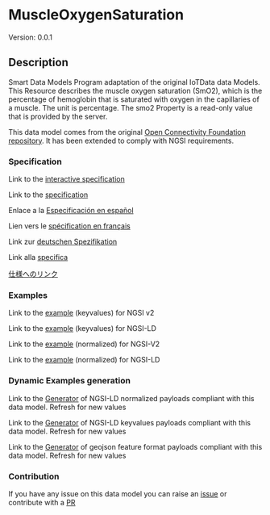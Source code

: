 # MuscleOxygenSaturation
Version: 0.0.1

## Description 

Smart Data Models Program adaptation of the original IoTData data Models. This Resource describes the muscle oxygen saturation (SmO2), which is the percentage of hemoglobin that is saturated with oxygen in the capillaries of a muscle.  The unit is percentage.  The smo2 Property is a read-only value that is provided by the server.

This data model comes from the original [Open Connectivity Foundation repository](https://github.com/openconnectivityfoundation/IoTDataModels). It has been extended to comply with NGSI requirements.
### Specification

Link to the [interactive specification](https://swagger.lab.fiware.org/?url=https://smart-data-models.github.io/dataModel.OCF/MuscleOxygenSaturation/swagger.yaml)

Link to the [specification](https://github.com/smart-data-models/dataModel.OCF/blob/master/MuscleOxygenSaturation/doc/spec.md)

Enlace a la [Especificación en español](https://github.com/smart-data-models/dataModel.OCF/blob/master/MuscleOxygenSaturation/doc/spec_ES.md)

Lien vers le [spécification en français](https://github.com/smart-data-models/dataModel.OCF/blob/master/MuscleOxygenSaturation/doc/spec_FR.md)

Link zur [deutschen Spezifikation](https://github.com/smart-data-models/dataModel.OCF/blob/master/MuscleOxygenSaturation/doc/spec_DE.md)

Link alla [specifica](https://github.com/smart-data-models/dataModel.OCF/blob/master/MuscleOxygenSaturation/doc/spec_IT.md)

[仕様へのリンク](https://github.com/smart-data-models/dataModel.OCF/blob/master/MuscleOxygenSaturation/doc/spec_JA.md)
### Examples

Link to the [example](https://smart-data-models.github.io/dataModel.OCF/MuscleOxygenSaturation/examples/example.json) (keyvalues) for NGSI v2

Link to the [example](https://smart-data-models.github.io/dataModel.OCF/MuscleOxygenSaturation/examples/example.jsonld) (keyvalues) for NGSI-LD

Link to the [example](https://smart-data-models.github.io/dataModel.OCF/MuscleOxygenSaturation/examples/example-normalized.json) (normalized) for NGSI-V2

Link to the [example](https://smart-data-models.github.io/dataModel.OCF/MuscleOxygenSaturation/examples/example-normalized.jsonld) (normalized) for NGSI-LD
### Dynamic Examples generation

Link to the [Generator](https://smartdatamodels.org/extra/ngsi-ld_generator.php?schemaUrl=https://raw.githubusercontent.com/smart-data-models/dataModel.OCF/master/MuscleOxygenSaturation/schema.json&email=info@smartdatamodels.org) of NGSI-LD normalized payloads compliant with this data model. Refresh for new values

Link to the [Generator](https://smartdatamodels.org/extra/ngsi-ld_generator_keyvalues.php?schemaUrl=https://raw.githubusercontent.com/smart-data-models/dataModel.OCF/master/MuscleOxygenSaturation/schema.json&email=info@smartdatamodels.org) of NGSI-LD keyvalues payloads compliant with this data model. Refresh for new values

Link to the [Generator](https://smartdatamodels.org/extra/geojson_features_generator.php?schemaUrl=https://raw.githubusercontent.com/smart-data-models/dataModel.OCF/master/MuscleOxygenSaturation/schema.json&email=info@smartdatamodels.org) of geojson feature format payloads compliant with this data model. Refresh for new values
### Contribution

 If you have any issue on this data model you can raise an [issue](https://github.com/smart-data-models/dataModel.OCF/issues)  or contribute with a [PR](https://github.com/smart-data-models/dataModel.OCF/pulls)